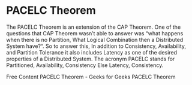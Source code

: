# PACELC Theorem

The PACELC Theorem is an extension of the CAP Theorem. One of the questions that CAP Theorem wasn’t able to answer was “what happens when there is no Partition, What Logical Combination then a Distributed System have?“. So to answer this, In addition to Consistency, Availability, and Partition Tolerance it also includes Latency as one of the desired properties of a Distributed System. The acronym PACELC stands for Partitioned, Availability, Consistency Else Latency, Consistency.

<ResourceGroupTitle>Free Content</ResourceGroupTitle>
<BadgeLink colorScheme='yellow' badgeText='Read' href='https://www.geeksforgeeks.org/pacelc-theorem/'>PACELC Theorem - Geeks for Geeks</BadgeLink>
<BadgeLink colorScheme='yellow' badgeText='Read' href='https://www.scylladb.com/glossary/pacelc-theorem/'>PACELC Theorem</BadgeLink>
